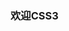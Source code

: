 <!--
 * @Author: WangJiaFeng
 * @Date: 2022-02-16 13:50:07
 * @LastEditTime: 2022-02-16 17:19:08
 * @Description: file content
 * @FilePath: \Blog\docs\static\CSS3\README.md
-->
### 欢迎CSS3
